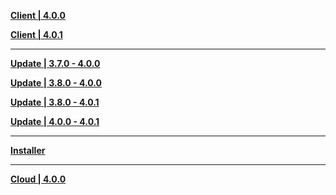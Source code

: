 **[Client | 4.0.0](https://autopatchhk.yuanshen.com/client_app/download/pc_zip/20230804185804_eTmE8EZjJZdAJapq/GenshinImpact_4.0.0.zip)**

**[Client | 4.0.1](https://autopatchhk.yuanshen.com/client_app/download/pc_zip/20230821151229_NAlBxGiyKlVXWZQJ/GenshinImpact_4.0.1.zip)**

---

**[Update | 3.7.0 - 4.0.0](https://autopatchhk.yuanshen.com/client_app/update/hk4e_global/10/game_3.7.0_4.0.0_hdiff_ny78JZtwupS1F6PL.zip)**

**[Update | 3.8.0 - 4.0.0](https://autopatchhk.yuanshen.com/client_app/update/hk4e_global/10/game_3.8.0_4.0.0_hdiff_Brgs45clx6Teu1wO.zip)**

**[Update | 3.8.0 - 4.0.1](https://autopatchhk.yuanshen.com/client_app/update/hk4e_global/10/game_3.8.0_4.0.1_hdiff_h69nuw1XgeJ2qA3i.zip)**

**[Update | 4.0.0 - 4.0.1](https://autopatchhk.yuanshen.com/client_app/update/hk4e_global/10/game_4.0.0_4.0.1_hdiff_JNhULRDxB2ntig48.zip)**

---

**[Installer](https://download-porter.hoyoverse.com/download-porter/2023/08/09/GenshinImpact_install_20230731152452.exe)**

---

**[Cloud | 4.0.0](https://cloudgame-static.mihoyo.com/app/pc/GenshinImpactCloudGame_4.0.0.268_release_prod_setup_20230801183135_mihoyo.exe)**
